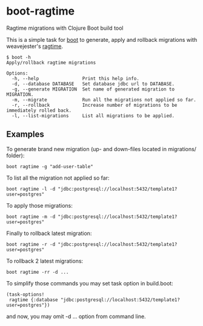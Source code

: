# boot-ragtime
Ragtime migrations with Clojure Boot build tool

This is a simple task for [boot](https://github.com/boot-clj/boot) to generate, apply and rollback migrations with weavejester's [ragtime](https://github.com/weavejester/ragtime).

    $ boot -h
    Apply/rollback ragtime migrations

    Options:
      -h, --help                Print this help info.
      -d, --database DATABASE   Set database jdbc url to DATABASE.
      -g, --generate MIGRATION  Set name of generated migration to MIGRATION.
      -m, --migrate             Run all the migrations not applied so far.
      -r, --rollback            Increase number of migrations to be immediately rolled back.
      -l, --list-migrations     List all migrations to be applied.
      

## Examples

To generate brand new migration (up- and down-files located in migrations/ folder):

    boot ragtime -g "add-user-table"
    
To list all the migration not applied so far:

    boot ragtime -l -d "jdbc:postgresql://localhost:5432/template1?user=postgres"
    
To apply those migrations:

    boot ragtime -m -d "jdbc:postgresql://localhost:5432/template1?user=postgres"

Finally to rollback latest migration:

    boot ragtime -r -d "jdbc:postgresql://localhost:5432/template1?user=postgres"
    
To rollback 2 latest migrations:

    boot ragtime -rr -d ...
    
To simplify those commands you may set task option in build.boot:

    (task-options!
     ragtime {:database "jdbc:postgresql://localhost:5432/template1?user=postgres"})
   
and now, you may omit -d ... option from command line.
